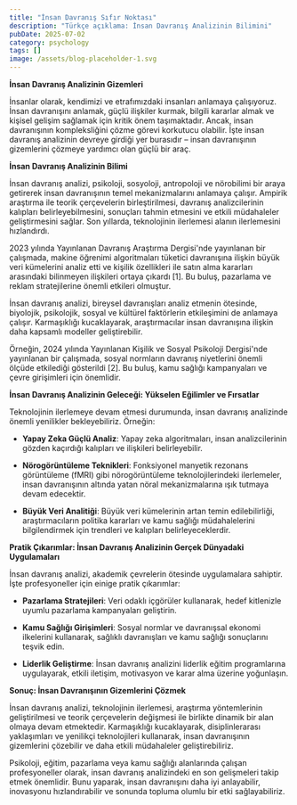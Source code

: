 ```yaml
---
title: "İnsan Davranış Sıfır Noktası"
description: "Türkçe açıklama: İnsan Davranış Analizinin Bilimini"
pubDate: 2025-07-02
category: psychology
tags: []
image: /assets/blog-placeholder-1.svg
---
```


**İnsan Davranış Analizinin Gizemleri**

İnsanlar olarak, kendimizi ve etrafımızdaki insanları anlamaya çalışıyoruz. İnsan davranışını anlamak, güçlü ilişkiler kurmak, bilgili kararlar almak ve kişisel gelişim sağlamak için kritik önem taşımaktadır. Ancak, insan davranışının kompleksliğini çözme görevi korkutucu olabilir. İşte insan davranış analizinin devreye girdiği yer burasıdır – insan davranışının gizemlerini çözmeye yardımcı olan güçlü bir araç.

**İnsan Davranış Analizinin Bilimi**

İnsan davranış analizi, psikoloji, sosyoloji, antropoloji ve nörobilimi bir araya getirerek insan davranışının temel mekanizmalarını anlamaya çalışır. Ampirik araştırma ile teorik çerçevelerin birleştirilmesi, davranış analizcilerinin kalıpları belirleyebilmesini, sonuçları tahmin etmesini ve etkili müdahaleler geliştirmesini sağlar. Son yıllarda, teknolojinin ilerlemesi alanın ilerlemesini hızlandırdı.

2023 yılında Yayınlanan Davranış Araştırma Dergisi'nde yayınlanan bir çalışmada, makine öğrenimi algoritmaları tüketici davranışına ilişkin büyük veri kümelerini analiz etti ve kişilik özellikleri ile satın alma kararları arasındaki bilinmeyen ilişkileri ortaya çıkardı [1]. Bu buluş, pazarlama ve reklam stratejilerine önemli etkileri olmuştur.

İnsan davranış analizi, bireysel davranışları analiz etmenin ötesinde, biyolojik, psikolojik, sosyal ve kültürel faktörlerin etkileşimini de anlamaya çalışır. Karmaşıklığı kucaklayarak, araştırmacılar insan davranışına ilişkin daha kapsamlı modeller geliştirebilir.

Örneğin, 2024 yılında Yayınlanan Kişilik ve Sosyal Psikoloji Dergisi'nde yayınlanan bir çalışmada, sosyal normların davranış niyetlerini önemli ölçüde etkilediği gösterildi [2]. Bu buluş, kamu sağlığı kampanyaları ve çevre girişimleri için önemlidir.

**İnsan Davranış Analizinin Geleceği: Yükselen Eğilimler ve Fırsatlar**

Teknolojinin ilerlemeye devam etmesi durumunda, insan davranış analizinde önemli yenilikler bekleyebiliriz. Örneğin:

* **Yapay Zeka Güçlü Analiz**: Yapay zeka algoritmaları, insan analizcilerinin gözden kaçırdığı kalıpları ve ilişkileri belirleyebilir.

* **Nörogörüntüleme Teknikleri**: Fonksiyonel manyetik rezonans görüntüleme (fMRI) gibi nörogörüntüleme teknolojilerindeki ilerlemeler, insan davranışının altında yatan nöral mekanizmalarına ışık tutmaya devam edecektir.

* **Büyük Veri Analitiği**: Büyük veri kümelerinin artan temin edilebilirliği, araştırmacıların politika kararları ve kamu sağlığı müdahalelerini bilgilendirmek için trendleri ve kalıpları belirleyeceklerdir.

**Pratik Çıkarımlar: İnsan Davranış Analizinin Gerçek Dünyadaki Uygulamaları**

İnsan davranış analizi, akademik çevrelerin ötesinde uygulamalara sahiptir. İşte profesyoneller için einige pratik çıkarımlar:

* **Pazarlama Stratejileri**: Veri odaklı içgörüler kullanarak, hedef kitlenizle uyumlu pazarlama kampanyaları geliştirin.

* **Kamu Sağlığı Girişimleri**: Sosyal normlar ve davranışsal ekonomi ilkelerini kullanarak, sağlıklı davranışları ve kamu sağlığı sonuçlarını teşvik edin.

* **Liderlik Geliştirme**: İnsan davranış analizini liderlik eğitim programlarına uygulayarak, etkili iletişim, motivasyon ve karar alma üzerine yoğunlaşın.

**Sonuç: İnsan Davranışının Gizemlerini Çözmek**

İnsan davranış analizi, teknolojinin ilerlemesi, araştırma yöntemlerinin geliştirilmesi ve teorik çerçevelerin değişmesi ile birlikte dinamik bir alan olmaya devam etmektedir. Karmaşıklığı kucaklayarak, disiplinlerarası yaklaşımları ve yenilikçi teknolojileri kullanarak, insan davranışının gizemlerini çözebilir ve daha etkili müdahaleler geliştirebiliriz.

Psikoloji, eğitim, pazarlama veya kamu sağlığı alanlarında çalışan profesyoneller olarak, insan davranış analizindeki en son gelişmeleri takip etmek önemlidir. Bunu yaparak, insan davranışını daha iyi anlayabilir, inovasyonu hızlandırabilir ve sonunda topluma olumlu bir etki sağlayabiliriz.